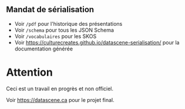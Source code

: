 ## Mandat de sérialisation

- Voir `/pdf` pour l'historique des présentations
- Voir `/schema` pour tous les JSON Schema
- Voir `/vocabulaires` pour les SKOS
- Voir https://culturecreates.github.io/datascene-serialisation/ pour la documentation générée


# Attention
Ceci est un travail en progrès et non officiel.

Voir https://datascene.ca pour le projet final.

